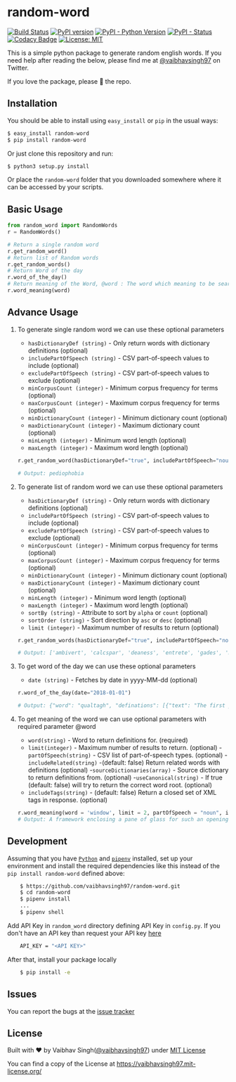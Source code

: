 # random-word

[![Build Status](https://travis-ci.org/vaibhavsingh97/random-word.svg?branch=master)](https://travis-ci.org/vaibhavsingh97/random-word)
[![PyPI version](https://badge.fury.io/py/random-word.svg)](https://badge.fury.io/py/random-word)
[![PyPI - Python Version](https://img.shields.io/pypi/pyversions/Django.svg)](https://pypi.org/project/random-word/)
[![PyPI - Status](https://img.shields.io/pypi/status/Django.svg)](https://pypi.org/project/random-word/)
[![Codacy Badge](https://api.codacy.com/project/badge/Grade/d6ff0d51be474f1bb8b031c2c418b541)](https://www.codacy.com/app/vaibhavsingh97/random-word?utm_source=github.com&utm_medium=referral&utm_content=vaibhavsingh97/random-word&utm_campaign=Badge_Grade)
[![License: MIT](https://img.shields.io/badge/License-MIT-blue.svg)](https://vaibhavsingh97.mit-license.org/)

This is a simple python package to generate random english words.
If you need help after reading the below, please find me at [@vaibhavsingh97](https://twitter.com/vaibhavsingh97) on Twitter.

If you love the package, please :star2: the repo.

## Installation

You should be able to install using `easy_install` or `pip` in the usual ways:

```sh
$ easy_install random-word
$ pip install random-word
```

Or just clone this repository and run:

```sh
$ python3 setup.py install
```

Or place the `random-word` folder that you downloaded somewhere where it can be accessed by your scripts.

## Basic Usage

```python
from random_word import RandomWords
r = RandomWords()

# Return a single random word
r.get_random_word()
# Return list of Random words
r.get_random_words()
# Return Word of the day
r.word_of_the_day()
# Return meaning of the Word, @word : The word which meaning to be searched for
r.word_meaning(word)
```

## Advance Usage

1.  To generate single random word we can use these optional parameters

    - `hasDictionaryDef (string)` - Only return words with dictionary definitions (optional)
    - `includePartOfSpeech (string)` - CSV part-of-speech values to include (optional)
    - `excludePartOfSpeech (string)` - CSV part-of-speech values to exclude (optional)
    - `minCorpusCount (integer)` - Minimum corpus frequency for terms (optional)
    - `maxCorpusCount (integer)` - Maximum corpus frequency for terms (optional)
    - `minDictionaryCount (integer)` - Minimum dictionary count (optional)
    - `maxDictionaryCount (integer)` - Maximum dictionary count (optional)
    - `minLength (integer)` - Minimum word length (optional)
    - `maxLength (integer)` - Maximum word length (optional)

    ```python
    r.get_random_word(hasDictionaryDef="true", includePartOfSpeech="noun,verb", minCorpusCount=1, maxCorpusCount=10, minDictionaryCount=1, maxDictionaryCount=10, minLength=5, maxLength=10)

    # Output: pediophobia
    ```

2.  To generate list of random word we can use these optional parameters

    - `hasDictionaryDef (string)` - Only return words with dictionary definitions (optional)
    - `includePartOfSpeech (string)` - CSV part-of-speech values to include (optional)
    - `excludePartOfSpeech (string)` - CSV part-of-speech values to exclude (optional)
    - `minCorpusCount (integer)` - Minimum corpus frequency for terms (optional)
    - `maxCorpusCount (integer)` - Maximum corpus frequency for terms (optional)
    - `minDictionaryCount (integer)` - Minimum dictionary count (optional)
    - `maxDictionaryCount (integer)` - Maximum dictionary count (optional)
    - `minLength (integer)` - Minimum word length (optional)
    - `maxLength (integer)` - Maximum word length (optional)
    - `sortBy (string)` - Attribute to sort by `alpha` or `count` (optional)
    - `sortOrder (string)` - Sort direction by `asc` or `desc` (optional)
    - `limit (integer)` - Maximum number of results to return (optional)

    ```python
    r.get_random_words(hasDictionaryDef="true", includePartOfSpeech="noun,verb", minCorpusCount=1, maxCorpusCount=10, minDictionaryCount=1, maxDictionaryCount=10, minLength=5, maxLength=10, sortBy="alpha", sortOrder="asc", limit=15)

    # Output: ['ambivert', 'calcspar', 'deaness', 'entrete', 'gades', 'monkeydom', 'outclimbed', 'outdared', 'pistoleers', 'redbugs', 'snake-line', 'subrules', 'subtrends', 'torenia', 'unhides']
    ```

3.  To get word of the day we can use these optional parameters

    - `date (string)` - Fetches by date in yyyy-MM-dd (optional)

    ```python
    r.word_of_the_day(date="2018-01-01")

    # Output: {"word": "qualtagh", "definations": [{"text": "The first person one encounters, either after leaving one\'s home or (sometimes) outside one\'s home, especially on New Year\'s Day.", "source": "wiktionary", "partOfSpeech": "noun"}, {"text": "A Christmas or New Year\'s ceremony, in the Isle of Man; one who takes part in the ceremony. See the first extract.", "source": "century", "partOfSpeech": "noun"}]}
    ```
4. To get meaning of the word we can use optional parameters with required parameter @word
    - `word(string)` - Word to return definitions for. (required)
    - `limit(integer)` - Maximum number of results to return. (optional)
    -`partOfSpeech(string)` - CSV list of part-of-speech types. (optional)
    -`includeRelated(string)` -(default: false) Return related words with definitions (optional)
    -`sourceDictionaries(array)` - Source dictionary to return definitions from. (optional)
    -`useCanonical(string)` - If true (default: false) will try to return the correct word root. (optional)
    - `includeTags(string)` - (default: false) Return a closed set of XML tags in response. (optional)
    ```python
    r.word_meaning(word = 'window', limit = 2, partOfSpeech = "noun", includeRelated = "false", sourceDictionaries = "all", useCanonical = "false", includeTags = "false")
    # Output: A framework enclosing a pane of glass for such an opening; a sash. A pane of glass or similar material enclosed in such a framework.
    ```

## Development

 Assuming that you have [`Python`](https://www.python.org/downloads/release/python-370/) and [`pipenv`](https://docs.pipenv.org) installed, set up your environment and install the required dependencies like this instead of the `pip install random-word` defined above:

```sh
    $ https://github.com/vaibhavsingh97/random-word.git
    $ cd random-word
    $ pipenv install
    ...
    $ pipenv shell
```

 Add API Key in `random_word` directory defining API Key in `config.py`. If you don't have an API key than request your API key [here](https://developer.wordnik.com)

```sh
    API_KEY = "<API KEY>"
```

 After that, install your package locally

```sh
    $ pip install -e
```

## Issues

You can report the bugs at the [issue tracker](https://github.com/vaibhavsingh97/random-word/issues)

## License

Built with ♥ by Vaibhav Singh([@vaibhavsingh97](https://github.com/vaibhavsingh97)) under [MIT License](https://vaibhavsingh97.mit-license.org/)

You can find a copy of the License at <https://vaibhavsingh97.mit-license.org/>
